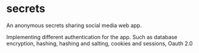 # secrets
An anonymous secrets sharing social media web app.

Implementing different authentication for the app.
Such as database encryption, hashing, hashing and salting, cookies and sessions, Oauth 2.0

